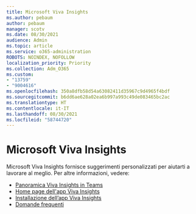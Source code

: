 ```yaml
---
title: Microsoft Viva Insights
ms.author: pebaum
author: pebaum
manager: scotv
ms.date: 08/30/2021
audience: Admin
ms.topic: article
ms.service: o365-administration
ROBOTS: NOINDEX, NOFOLLOW
localization_priority: Priority
ms.collection: Adm_O365
ms.custom:
- "13759"
- "9004616"
ms.openlocfilehash: 350a8dfb58d54a63082411d35967c9d4965f4bdf
ms.sourcegitcommit: b6dd6ae628a02ea6b997a993c49de083465bc2ac
ms.translationtype: HT
ms.contentlocale: it-IT
ms.lasthandoff: 08/30/2021
ms.locfileid: "58744720"
---
```

# <a name="microsoft-viva-insights"></a>Microsoft Viva Insights

Microsoft Viva Insights fornisce suggerimenti personalizzati per aiutarti a lavorare al meglio. Per altre informazioni, vedere:

- [Panoramica Viva Insights in Teams](https://docs.microsoft.com/insights/viva-teams-app)
- [Home page dell'app Viva Insights](https://docs.microsoft.com/insights/viva-insights-home)
- [Installazione dell’app Viva Insights](https://docs.microsoft.com/insights/viva-teams-app-install)
- [Domande frequenti](https://docs.microsoft.com/insights/viva-teams-app-faq)

